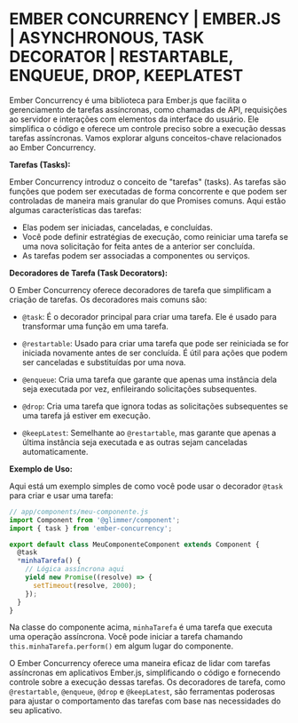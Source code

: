 # EMBER CONCURRENCY | EMBER.JS | ASYNCHRONOUS, TASK DECORATOR | RESTARTABLE, ENQUEUE, DROP, KEEPLATEST
Ember Concurrency é uma biblioteca para Ember.js que facilita o gerenciamento de tarefas assíncronas, como chamadas de API, requisições ao servidor e interações com elementos da interface do usuário. Ele simplifica o código e oferece um controle preciso sobre a execução dessas tarefas assíncronas. Vamos explorar alguns conceitos-chave relacionados ao Ember Concurrency.

**Tarefas (Tasks):**

Ember Concurrency introduz o conceito de "tarefas" (tasks). As tarefas são funções que podem ser executadas de forma concorrente e que podem ser controladas de maneira mais granular do que Promises comuns. Aqui estão algumas características das tarefas:

- Elas podem ser iniciadas, canceladas, e concluídas.
- Você pode definir estratégias de execução, como reiniciar uma tarefa se uma nova solicitação for feita antes de a anterior ser concluída.
- As tarefas podem ser associadas a componentes ou serviços.

**Decoradores de Tarefa (Task Decorators):**

O Ember Concurrency oferece decoradores de tarefa que simplificam a criação de tarefas. Os decoradores mais comuns são:

- `@task`: É o decorador principal para criar uma tarefa. Ele é usado para transformar uma função em uma tarefa.

- `@restartable`: Usado para criar uma tarefa que pode ser reiniciada se for iniciada novamente antes de ser concluída. É útil para ações que podem ser canceladas e substituídas por uma nova.

- `@enqueue`: Cria uma tarefa que garante que apenas uma instância dela seja executada por vez, enfileirando solicitações subsequentes.

- `@drop`: Cria uma tarefa que ignora todas as solicitações subsequentes se uma tarefa já estiver em execução.

- `@keepLatest`: Semelhante ao `@restartable`, mas garante que apenas a última instância seja executada e as outras sejam canceladas automaticamente.

**Exemplo de Uso:**

Aqui está um exemplo simples de como você pode usar o decorador `@task` para criar e usar uma tarefa:

```javascript
// app/components/meu-componente.js
import Component from '@glimmer/component';
import { task } from 'ember-concurrency';

export default class MeuComponenteComponent extends Component {
  @task
  *minhaTarefa() {
    // Lógica assíncrona aqui
    yield new Promise((resolve) => {
      setTimeout(resolve, 2000);
    });
  }
}
```

Na classe do componente acima, `minhaTarefa` é uma tarefa que executa uma operação assíncrona. Você pode iniciar a tarefa chamando `this.minhaTarefa.perform()` em algum lugar do componente.

O Ember Concurrency oferece uma maneira eficaz de lidar com tarefas assíncronas em aplicativos Ember.js, simplificando o código e fornecendo controle sobre a execução dessas tarefas. Os decoradores de tarefa, como `@restartable`, `@enqueue`, `@drop` e `@keepLatest`, são ferramentas poderosas para ajustar o comportamento das tarefas com base nas necessidades do seu aplicativo.